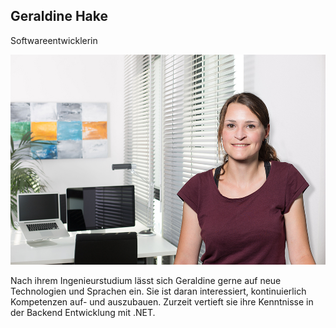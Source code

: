 ## Geraldine Hake

Softwareentwicklerin

![](/assets/images/about_us/full_image/geraldine.hake.jpg)

Nach ihrem Ingenieurstudium lässt sich Geraldine gerne auf neue Technologien und Sprachen ein. Sie ist daran interessiert, kontinuierlich Kompetenzen auf- und auszubauen. Zurzeit vertieft sie ihre Kenntnisse in der Backend Entwicklung mit .NET.
